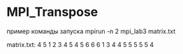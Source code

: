 MPI_Transpose
=============
пример команды запуска
mpirun -n 2 mpi_lab3 matrix.txt

matrix.txt:
4 5
1 2 3 4 5
4 5 6 6 6
1 3 4 4 5
5 5 5 5 4
